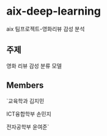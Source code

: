 # aix-deep-learning
aix 팀프로젝트-영화리뷰 감성 분석

## 주제
영화 리뷰 감성 분류 모델

## Members
  `교육학과 김지민

  ICT융합학부 손민지

  전자공학부 윤여준`
